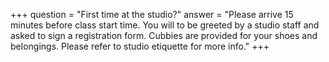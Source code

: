 +++
question = "First time at the studio?​"
answer = "Please arrive 15 minutes before class start time. You will to be greeted by a studio staff and asked to sign a registration form. Cubbies are provided for your shoes and belongings. Please refer to studio etiquette for more info."
+++